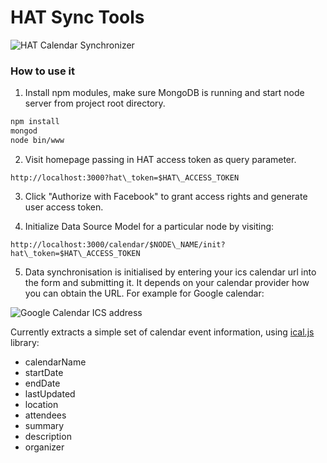 # HAT Sync Tools

![HAT Calendar Synchronizer](https://www.dropbox.com/s/6z9oijy7dl1ddck/Screenshot%202015-11-30%2019.30.13.png?dl=0)

### How to use it

1. Install npm modules, make sure MongoDB is running and start node server from project root directory.

  ```bash
  npm install
  mongod
  node bin/www
  ```

2. Visit homepage passing in HAT access token as query parameter.

  ```
  http://localhost:3000?hat\_token=$HAT\_ACCESS_TOKEN
  ```

3. Click "Authorize with Facebook" to grant access rights and generate user access token.

4. Initialize Data Source Model for a particular node by visiting:

  ```
  http://localhost:3000/calendar/$NODE\_NAME/init?hat\_token=$HAT\_ACCESS_TOKEN
  ```

5. Data synchronisation is initialised by entering your ics calendar url into the form and submitting it. It depends on your calendar provider how you can obtain the URL. For example for Google calendar:

![Google Calendar ICS address](https://www.dropbox.com/s/l3zyvuqd6ozuux6/Screenshot%202015-11-30%2019.35.51.png?dl=0)

Currently extracts a simple set of calendar event information, using [ical.js](https://github.com/mozilla-comm/ical.js) library:

- calendarName
- startDate
- endDate
- lastUpdated
- location
- attendees
- summary
- description
- organizer
